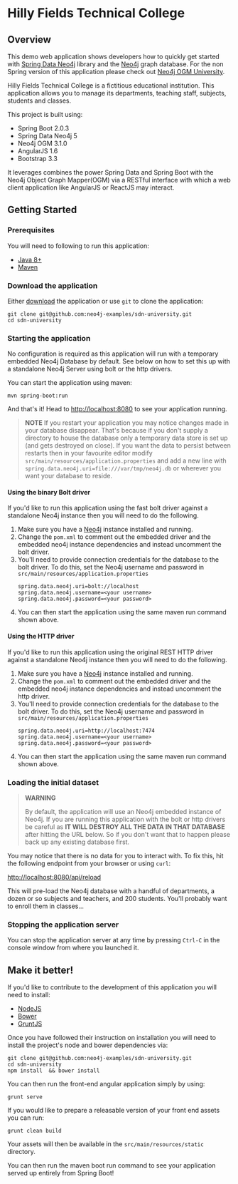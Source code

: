 Hilly Fields Technical College
==============================

Overview
--------

This demo web application shows developers how to quickly get started with [Spring Data Neo4j](https://github.com/spring-projects/spring-data-neo4j) library and the [Neo4j](http://neo4j.org) graph database.  For the non Spring version of this application please check out [Neo4j OGM University](https://github.com/neo4j-examples/neo4j-ogm-university).

Hilly Fields Technical College is a fictitious educational institution. This application allows you to manage its departments, teaching staff, subjects, students and classes.

This project is built using:

- Spring Boot 2.0.3
- Spring Data Neo4j 5
- Neo4j OGM 3.1.0
- AngularJS 1.6
- Bootstrap 3.3


It leverages combines the power Spring Data and Spring Boot with the Neo4j Object Graph Mapper(OGM) via a RESTful interface with which a web client application like AngularJS or ReactJS may interact.


Getting Started
---------------

### Prerequisites

You will need to following to run this application:

- [Java 8+](http://www.oracle.com/technetwork/java/javase/downloads/index.html)
- [Maven](https://maven.apache.org/)


### Download the application

Either [download](https://github.com/neo4j-examples/sdn-university/archive/master.zip) the application or use `git` to clone the application:

```
git clone git@github.com:neo4j-examples/sdn-university.git
cd sdn-university
```

### Starting the application

No configuration is required as this application will run with a temporary embedded Neo4j Database by default. See below on how to set this up with a standalone Neo4j Server using bolt or the http drivers.

You can start the application using maven:

```
mvn spring-boot:run
```

And that's it! Head to <http://localhost:8080> to see your application running.

> **NOTE**
> If you restart your application you may notice changes made in your database disappear.
> That's because if you don't supply a directory to house the database only a temporary data store is set up (and gets destroyed on close).
> If you want the data to persist between restarts then in your favourite editor modify `src/main/resources/application.properties` and add a new line with `spring.data.neo4j.uri=file:///var/tmp/neo4j.db` or wherever you want your database to reside.

#### Using the binary Bolt driver

If you'd like to run this application using the fast bolt driver against a standalone Neo4j instance then you will need to do the following.

1. Make sure you have a [Neo4j](http://neo4j.org) instance installed and running.
1. Change the `pom.xml` to comment out the embedded driver and the embedded neo4j instance dependencies and instead uncomment the bolt driver.
1. You'll need to provide connection credentials for the database to the bolt driver. To do this, set the Neo4j username and password in `src/main/resources/application.properties`
    ```
    spring.data.neo4j.uri=bolt://localhost
    spring.data.neo4j.username=<your username>
    spring.data.neo4j.password=<your password>

    ```
1. You can then start the application using the same maven run command shown above.

#### Using the HTTP driver

If you'd like to run this application using the original REST HTTP driver against a standalone Neo4j instance then you will need to do the following.

1. Make sure you have a [Neo4j](http://neo4j.org) instance installed and running.
1. Change the `pom.xml` to comment out the embedded driver and the embedded neo4j instance dependencies and instead uncomment the http driver.
1. You'll need to provide connection credentials for the database to the bolt driver. To do this, set the Neo4j username and password in `src/main/resources/application.properties`
    ```
    spring.data.neo4j.uri=http://localhost:7474
    spring.data.neo4j.username=<your username>
    spring.data.neo4j.password=<your password>

    ```
1. You can then start the application using the same maven run command shown above.

### Loading the initial dataset

> **WARNING**
>
> By default, the application will use an Neo4j embedded instance of Neo4j.
> If you are running this application with the bolt or http drivers be careful as **IT WILL DESTROY ALL THE DATA IN THAT DATABASE** after hitting the URL below.
> So if you don't want that to happen please back up any existing database first.

You may notice that there is no data for you to interact with. To fix this, hit the following endpoint from your browser or using `curl`:

<http://localhost:8080/api/reload>

This will pre-load the Neo4j database with a handful of departments, a dozen or so subjects and teachers,
and 200 students. You'll probably want to enroll them in classes...


### Stopping the application server

You can stop the application server at any time by pressing `Ctrl-C` in the console window from where you launched it.


Make it better!
---------------

If you'd like to contribute to the development of this application you will need to install:

- [NodeJS](https://nodejs.org/en/)
- [Bower](https://bower.io/)
- [GruntJS](http://gruntjs.com/)

Once you have followed their instruction on installation you will need to install the project's node and bower dependencies via:

```
git clone git@github.com:neo4j-examples/sdn-university.git
cd sdn-university
npm install  && bower install
```

You can then run the front-end angular application simply by using:

```
grunt serve
```



If you would like to prepare a releasable version of your front end assets you can run:

```
grunt clean build
```

Your assets will then be available in the `src/main/resources/static` directory.

You can then run the maven boot run command to see your application served up entirely from Spring Boot!

